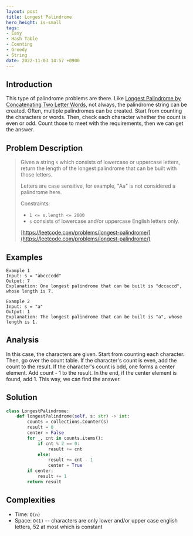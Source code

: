```yaml
---
layout: post
title: Longest Palindrome
hero_height: is-small
tags:
- Easy
- Hash Table
- Counting
- Greedy
- String
date: 2022-11-03 14:57 +0900
---
```

## Introduction
This type of palindrome problems are there.
Like [Longest Palindrome by Concatenating Two Letter Words](/algo/strings/2022-11-03-longest-palindrome-by-concatenating-two-letter-words),
not always, the palindrome string can be created.
Often, multiple palindromes can be created.
Start from counting the characters or words.
Then, check each character whether the count is even or odd.
Count those to meet with the requirements, then we can get the answer.

## Problem Description
> Given a string `s` which consists of lowercase or uppercase letters, return the length of the longest palindrome
> that can be built with those letters.
>
> Letters are case sensitive, for example, "Aa" is not considered a palindrome here.
>
> Constraints:
> - `1 <= s.length <= 2000`
> - `s` consists of lowercase and/or uppercase English letters only.
>
> [https://leetcode.com/problems/longest-palindrome/](https://leetcode.com/problems/longest-palindrome/)

## Examples
```
Example 1
Input: s = "abccccdd"
Output: 7
Explanation: One longest palindrome that can be built is "dccaccd", whose length is 7.
```

```
Example 2
Input: s = "a"
Output: 1
Explanation: The longest palindrome that can be built is "a", whose length is 1.
```

## Analysis
In this case, the characters are given.
Start from counting each character.
Then, go over the count table.
If the character's count is even, add the count to the result.
If the character's count is odd, one forms a center element.
Add count - 1 to the result.
In the end, if the center element is found, add 1.
This way, we can find the answer.

## Solution
```python
class LongestPalindrome:
    def longestPalindrome(self, s: str) -> int:
        counts = collections.Counter(s)
        result = 0
        center = False
        for _, cnt in counts.items():
            if cnt % 2 == 0:
                result += cnt
            else:
                result += cnt - 1
                center = True
        if center:
            result += 1
        return result
```

## Complexities
- Time: `O(n)`
- Space: `O(1)` -- characters are only lower and/or upper case english letters, 52 at most which is constant
